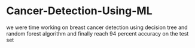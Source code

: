 # Cancer-Detection-Using-ML
we were time working on breast cancer detection using decision tree and random forest algorithm and finally reach 94 percent accuracy on the test set
